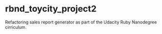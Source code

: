 # rbnd_toycity_project2
Refactoring sales report generator as part of the Udacity Ruby Nanodegree cirriculum.
